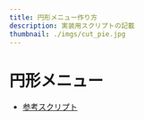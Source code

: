 ```yaml
---
title: 円形メニュー作り方
description: 実装用スクリプトの記載
thumbnail: ./imgs/cut_pie.jpg
---
```


# 円形メニュー

- [参考スクリプト](https://github.com/Iroha71/unity-docs/tree/develop/assets/origin-scripts/ItemUseView.cs)